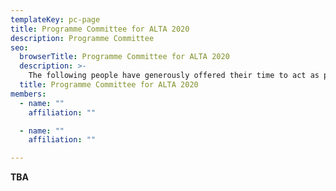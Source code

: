 ```yaml
---
templateKey: pc-page
title: Programme Committee for ALTA 2020
description: Programme Committee
seo:
  browserTitle: Programme Committee for ALTA 2020
  description: >-
    The following people have generously offered their time to act as programme committee members for ALTA
  title: Programme Committee for ALTA 2020
members:
  - name: ""
    affiliation: ""

  - name: ""
    affiliation: ""

---
```

**TBA**

